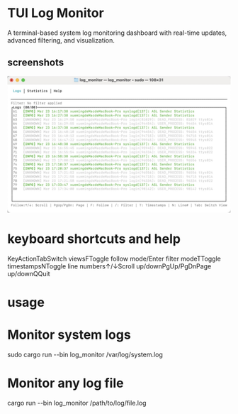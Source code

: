 # TUI Log Monitor

A terminal-based system log monitoring dashboard with real-time updates, advanced filtering, and visualization.

## screenshots

![Log Monitoring View](/screenshots/log_view.png)

# keyboard shortcuts and help

KeyActionTabSwitch viewsFToggle follow mode/Enter filter modeTToggle timestampsNToggle line numbers↑/↓Scroll up/downPgUp/PgDnPage up/downQQuit

# usage

# Monitor system logs

sudo cargo run --bin log_monitor /var/log/system.log

# Monitor any log file

cargo run --bin log_monitor /path/to/log/file.log
